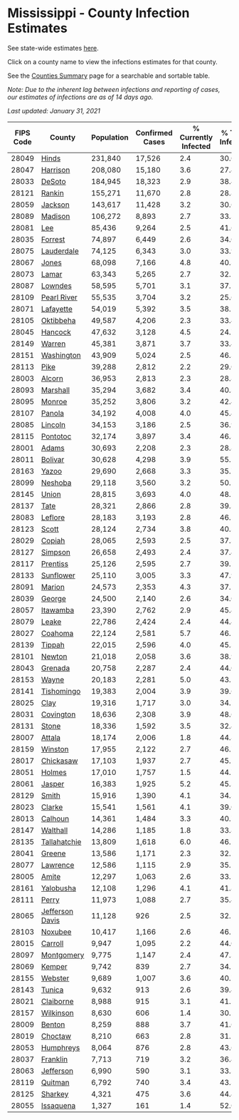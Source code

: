 # Mississippi - County Infection Estimates

See state-wide estimates [here](/infections/us-ms).

Click on a county name to view the infections estimates for that county.

See the [Counties Summary](/infections/summary-counties) page for a searchable and sortable table.

*Note: Due to the inherent lag between infections and reporting of cases, our estimates of infections are as of 14 days ago.*

*Last updated: January 31, 2021*

|   FIPS Code |                             County |   Population |   Confirmed Cases |   % Currently Infected |   % Total Infected |
|-------------|------------------------------------|--------------|-------------------|------------------------|--------------------|
|       28049 |                     [Hinds](hinds) |      231,840 |            17,526 |                    2.4 |               30.0 |
|       28047 |               [Harrison](harrison) |      208,080 |            15,180 |                    3.6 |               27.4 |
|       28033 |                   [DeSoto](desoto) |      184,945 |            18,323 |                    2.9 |               38.4 |
|       28121 |                   [Rankin](rankin) |      155,271 |            11,670 |                    2.8 |               28.8 |
|       28059 |                 [Jackson](jackson) |      143,617 |            11,428 |                    3.2 |               30.6 |
|       28089 |                 [Madison](madison) |      106,272 |             8,893 |                    2.7 |               33.3 |
|       28081 |                         [Lee](lee) |       85,436 |             9,264 |                    2.5 |               41.6 |
|       28035 |                 [Forrest](forrest) |       74,897 |             6,449 |                    2.6 |               34.0 |
|       28075 |           [Lauderdale](lauderdale) |       74,125 |             6,343 |                    3.0 |               33.9 |
|       28067 |                     [Jones](jones) |       68,098 |             7,166 |                    4.8 |               40.3 |
|       28073 |                     [Lamar](lamar) |       63,343 |             5,265 |                    2.7 |               32.1 |
|       28087 |                 [Lowndes](lowndes) |       58,595 |             5,701 |                    3.1 |               37.2 |
|       28109 |         [Pearl River](pearl-river) |       55,535 |             3,704 |                    3.2 |               25.6 |
|       28071 |             [Lafayette](lafayette) |       54,019 |             5,392 |                    3.5 |               38.2 |
|       28105 |             [Oktibbeha](oktibbeha) |       49,587 |             4,206 |                    2.3 |               33.4 |
|       28045 |                 [Hancock](hancock) |       47,632 |             3,128 |                    4.5 |               24.7 |
|       28149 |                   [Warren](warren) |       45,381 |             3,871 |                    3.7 |               33.4 |
|       28151 |           [Washington](washington) |       43,909 |             5,024 |                    2.5 |               46.3 |
|       28113 |                       [Pike](pike) |       39,288 |             2,812 |                    2.2 |               29.0 |
|       28003 |                   [Alcorn](alcorn) |       36,953 |             2,813 |                    2.3 |               28.8 |
|       28093 |               [Marshall](marshall) |       35,294 |             3,682 |                    3.4 |               40.3 |
|       28095 |                   [Monroe](monroe) |       35,252 |             3,806 |                    3.2 |               42.4 |
|       28107 |                   [Panola](panola) |       34,192 |             4,008 |                    4.0 |               45.4 |
|       28085 |                 [Lincoln](lincoln) |       34,153 |             3,186 |                    2.5 |               36.9 |
|       28115 |               [Pontotoc](pontotoc) |       32,174 |             3,897 |                    3.4 |               46.3 |
|       28001 |                     [Adams](adams) |       30,693 |             2,208 |                    2.3 |               28.8 |
|       28011 |                 [Bolivar](bolivar) |       30,628 |             4,298 |                    3.9 |               55.1 |
|       28163 |                     [Yazoo](yazoo) |       29,690 |             2,668 |                    3.3 |               35.7 |
|       28099 |                 [Neshoba](neshoba) |       29,118 |             3,560 |                    3.2 |               50.1 |
|       28145 |                     [Union](union) |       28,815 |             3,693 |                    4.0 |               48.7 |
|       28137 |                       [Tate](tate) |       28,321 |             2,866 |                    2.8 |               39.3 |
|       28083 |                 [Leflore](leflore) |       28,183 |             3,193 |                    2.8 |               46.1 |
|       28123 |                     [Scott](scott) |       28,124 |             2,734 |                    3.8 |               40.3 |
|       28029 |                   [Copiah](copiah) |       28,065 |             2,593 |                    2.5 |               37.3 |
|       28127 |                 [Simpson](simpson) |       26,658 |             2,493 |                    2.4 |               37.4 |
|       28117 |               [Prentiss](prentiss) |       25,126 |             2,595 |                    2.7 |               39.7 |
|       28133 |             [Sunflower](sunflower) |       25,110 |             3,005 |                    3.3 |               47.9 |
|       28091 |                   [Marion](marion) |       24,573 |             2,353 |                    4.3 |               37.2 |
|       28039 |                   [George](george) |       24,500 |             2,140 |                    2.6 |               34.0 |
|       28057 |               [Itawamba](itawamba) |       23,390 |             2,762 |                    2.9 |               45.4 |
|       28079 |                     [Leake](leake) |       22,786 |             2,424 |                    2.4 |               44.4 |
|       28027 |                 [Coahoma](coahoma) |       22,124 |             2,581 |                    5.7 |               46.1 |
|       28139 |                   [Tippah](tippah) |       22,015 |             2,596 |                    4.0 |               45.3 |
|       28101 |                   [Newton](newton) |       21,018 |             2,058 |                    3.6 |               38.9 |
|       28043 |                 [Grenada](grenada) |       20,758 |             2,287 |                    2.4 |               44.0 |
|       28153 |                     [Wayne](wayne) |       20,183 |             2,281 |                    5.0 |               43.1 |
|       28141 |           [Tishomingo](tishomingo) |       19,383 |             2,004 |                    3.9 |               39.6 |
|       28025 |                       [Clay](clay) |       19,316 |             1,717 |                    3.0 |               34.7 |
|       28031 |             [Covington](covington) |       18,636 |             2,308 |                    3.9 |               48.6 |
|       28131 |                     [Stone](stone) |       18,336 |             1,592 |                    3.5 |               32.4 |
|       28007 |                   [Attala](attala) |       18,174 |             2,006 |                    1.8 |               44.8 |
|       28159 |                 [Winston](winston) |       17,955 |             2,122 |                    2.7 |               46.7 |
|       28017 |             [Chickasaw](chickasaw) |       17,103 |             1,937 |                    2.7 |               45.1 |
|       28051 |                   [Holmes](holmes) |       17,010 |             1,757 |                    1.5 |               44.7 |
|       28061 |                   [Jasper](jasper) |       16,383 |             1,925 |                    5.2 |               45.3 |
|       28129 |                     [Smith](smith) |       15,916 |             1,390 |                    4.1 |               34.3 |
|       28023 |                   [Clarke](clarke) |       15,541 |             1,561 |                    4.1 |               39.0 |
|       28013 |                 [Calhoun](calhoun) |       14,361 |             1,484 |                    3.3 |               40.7 |
|       28147 |               [Walthall](walthall) |       14,286 |             1,185 |                    1.8 |               33.8 |
|       28135 |       [Tallahatchie](tallahatchie) |       13,809 |             1,618 |                    6.0 |               46.1 |
|       28041 |                   [Greene](greene) |       13,586 |             1,171 |                    2.3 |               32.7 |
|       28077 |               [Lawrence](lawrence) |       12,586 |             1,115 |                    2.9 |               35.2 |
|       28005 |                     [Amite](amite) |       12,297 |             1,063 |                    2.6 |               33.5 |
|       28161 |             [Yalobusha](yalobusha) |       12,108 |             1,296 |                    4.1 |               41.8 |
|       28111 |                     [Perry](perry) |       11,973 |             1,088 |                    2.7 |               35.4 |
|       28065 | [Jefferson Davis](jefferson-davis) |       11,128 |               926 |                    2.5 |               32.5 |
|       28103 |                 [Noxubee](noxubee) |       10,417 |             1,166 |                    2.6 |               46.2 |
|       28015 |                 [Carroll](carroll) |        9,947 |             1,095 |                    2.2 |               44.0 |
|       28097 |           [Montgomery](montgomery) |        9,775 |             1,147 |                    2.4 |               47.3 |
|       28069 |                   [Kemper](kemper) |        9,742 |               839 |                    2.7 |               34.2 |
|       28155 |                 [Webster](webster) |        9,689 |             1,007 |                    3.6 |               40.7 |
|       28143 |                   [Tunica](tunica) |        9,632 |               913 |                    2.6 |               39.4 |
|       28021 |             [Claiborne](claiborne) |        8,988 |               915 |                    3.1 |               41.5 |
|       28157 |             [Wilkinson](wilkinson) |        8,630 |               606 |                    1.4 |               30.5 |
|       28009 |                   [Benton](benton) |        8,259 |               888 |                    3.7 |               41.6 |
|       28019 |                 [Choctaw](choctaw) |        8,210 |               663 |                    2.8 |               31.2 |
|       28053 |             [Humphreys](humphreys) |        8,064 |               876 |                    2.8 |               43.6 |
|       28037 |               [Franklin](franklin) |        7,713 |               719 |                    3.2 |               36.4 |
|       28063 |             [Jefferson](jefferson) |        6,990 |               590 |                    3.1 |               33.3 |
|       28119 |                 [Quitman](quitman) |        6,792 |               740 |                    3.4 |               43.3 |
|       28125 |                 [Sharkey](sharkey) |        4,321 |               475 |                    3.6 |               44.4 |
|       28055 |             [Issaquena](issaquena) |        1,327 |               161 |                    1.4 |               52.0 |